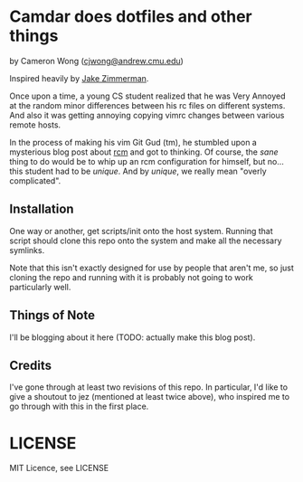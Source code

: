 # Camdar does dotfiles and other things

by Cameron Wong (cjwong@andrew.cmu.edu)

Inspired heavily by [Jake Zimmerman](https://github.com/jez/dotfiles).

Once upon a time, a young CS student realized that he was Very Annoyed at the
random minor differences between his rc files on different systems. And also
it was getting annoying copying vimrc changes between various remote hosts.

In the process of making his vim Git Gud (tm), he stumbled upon a mysterious
blog post about [rcm](https://blog.jez.io/2015/03/09/getting-started-with-rcm/)
and got to thinking. Of course, the *sane* thing to do would be to whip up an
rcm configuration for himself, but no... this student had to be *unique*. And
by *unique*, we really mean "overly complicated".

## Installation

One way or another, get scripts/init onto the host system. Running that script
should clone this repo onto the system and make all the necessary symlinks.

Note that this isn't exactly designed for use by people that aren't me, so just
cloning the repo and running with it is probably not going to work particularly
well.

## Things of Note

I'll be blogging about it here (TODO: actually make this blog post).

## Credits

I've gone through at least two revisions of this repo. In particular, I'd like
to give a shoutout to jez (mentioned at least twice above), who inspired me to
go through with this in the first place.

# LICENSE

MIT Licence, see LICENSE

